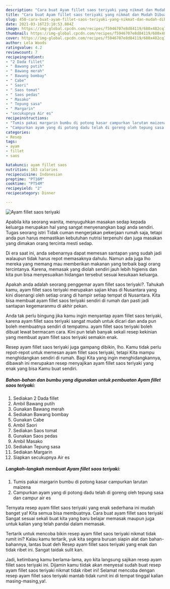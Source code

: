 ```yaml
---
description: "Cara buat Ayam fillet saos teriyaki yang nikmat dan Mudah Dibuat"
title: "Cara buat Ayam fillet saos teriyaki yang nikmat dan Mudah Dibuat"
slug: 450-cara-buat-ayam-fillet-saos-teriyaki-yang-nikmat-dan-mudah-dibuat
date: 2021-03-16T23:10:53.804Z
image: https://img-global.cpcdn.com/recipes/f5946707e8d84119/680x482cq70/ayam-fillet-saos-teriyaki-foto-resep-utama.jpg
thumbnail: https://img-global.cpcdn.com/recipes/f5946707e8d84119/680x482cq70/ayam-fillet-saos-teriyaki-foto-resep-utama.jpg
cover: https://img-global.cpcdn.com/recipes/f5946707e8d84119/680x482cq70/ayam-fillet-saos-teriyaki-foto-resep-utama.jpg
author: Lela Woods
ratingvalue: 4.2
reviewcount: 7
recipeingredient:
- "2 Dada fillet"
- " Bawang putih"
- " Bawang merah"
- " Bawang bombay"
- " Cabe"
- " Saori"
- " Saos tomat"
- " Saos pedas"
- " Masako"
- " Tepung sasa"
- " Margarin"
- "secukupnya Air es"
recipeinstructions:
- "Tumis pakai margarin bumbu di potong kasar campurkan larutan maizena"
- "Campurkan ayam yang di potong dadu telah di goreng oleh tepung sasa dan campur air es"
categories:
- Resep
tags:
- ayam
- fillet
- saos

katakunci: ayam fillet saos 
nutrition: 163 calories
recipecuisine: Indonesian
preptime: "PT16M"
cooktime: "PT54M"
recipeyield: "2"
recipecategory: Dinner

---
```



![Ayam fillet saos teriyaki](https://img-global.cpcdn.com/recipes/f5946707e8d84119/680x482cq70/ayam-fillet-saos-teriyaki-foto-resep-utama.jpg)

Apabila kita seorang wanita, menyuguhkan masakan sedap kepada keluarga merupakan hal yang sangat menyenangkan bagi anda sendiri. Tugas seorang istri Tidak cuman mengerjakan pekerjaan rumah saja, tetapi anda pun harus memastikan kebutuhan nutrisi terpenuhi dan juga masakan yang dimakan orang tercinta mesti sedap.

Di era  saat ini, anda sebenarnya dapat memesan santapan yang sudah jadi walaupun tidak harus repot memasaknya dahulu. Namun ada juga lho mereka yang memang mau memberikan makanan yang terbaik bagi orang tercintanya. Karena, memasak yang diolah sendiri jauh lebih higienis dan kita pun bisa menyesuaikan hidangan tersebut sesuai kesukaan keluarga. 



Apakah anda adalah seorang penggemar ayam fillet saos teriyaki?. Tahukah kamu, ayam fillet saos teriyaki merupakan sajian khas di Nusantara yang kini disenangi oleh setiap orang di hampir setiap tempat di Nusantara. Kita bisa membuat ayam fillet saos teriyaki sendiri di rumah dan pasti jadi santapan kegemaranmu di akhir pekan.

Anda tak perlu bingung jika kamu ingin menyantap ayam fillet saos teriyaki, karena ayam fillet saos teriyaki sangat mudah untuk dicari dan anda pun boleh membuatnya sendiri di tempatmu. ayam fillet saos teriyaki boleh dibuat lewat bermacam cara. Kini pun telah banyak sekali resep kekinian yang membuat ayam fillet saos teriyaki semakin enak.

Resep ayam fillet saos teriyaki juga gampang dibikin, lho. Kamu tidak perlu repot-repot untuk memesan ayam fillet saos teriyaki, tetapi Kita mampu menghidangkan sendiri di rumah. Bagi Kita yang ingin menghidangkannya, dibawah ini merupakan resep menyajikan ayam fillet saos teriyaki yang enak yang bisa Kamu buat sendiri.

<!--inarticleads1-->

##### Bahan-bahan dan bumbu yang digunakan untuk pembuatan Ayam fillet saos teriyaki:

1. Sediakan 2 Dada fillet
1. Ambil  Bawang putih
1. Gunakan  Bawang merah
1. Sediakan  Bawang bombay
1. Gunakan  Cabe
1. Ambil  Saori
1. Sediakan  Saos tomat
1. Gunakan  Saos pedas
1. Ambil  Masako
1. Sediakan  Tepung sasa
1. Sediakan  Margarin
1. Siapkan secukupnya Air es




<!--inarticleads2-->

##### Langkah-langkah membuat Ayam fillet saos teriyaki:

1. Tumis pakai margarin bumbu di potong kasar campurkan larutan maizena
1. Campurkan ayam yang di potong dadu telah di goreng oleh tepung sasa dan campur air es




Ternyata resep ayam fillet saos teriyaki yang enak sederhana ini mudah banget ya! Kita semua bisa membuatnya. Cara buat ayam fillet saos teriyaki Sangat sesuai sekali buat kita yang baru belajar memasak maupun juga untuk kalian yang telah pandai dalam memasak.

Tertarik untuk mencoba bikin resep ayam fillet saos teriyaki nikmat tidak rumit ini? Kalau kamu tertarik, yuk kita segera buruan siapin alat dan bahan-bahannya, lantas buat deh Resep ayam fillet saos teriyaki yang enak dan tidak ribet ini. Sangat taidak sulit kan. 

Jadi, ketimbang kamu berlama-lama, ayo kita langsung sajikan resep ayam fillet saos teriyaki ini. Dijamin kamu tiidak akan menyesal sudah buat resep ayam fillet saos teriyaki nikmat tidak ribet ini! Selamat mencoba dengan resep ayam fillet saos teriyaki mantab tidak rumit ini di tempat tinggal kalian masing-masing,ya!.


